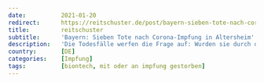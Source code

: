 ```yaml
---
date:          2021-01-20
redirect:      https://reitschuster.de/post/bayern-sieben-tote-nach-corona-impfung-in-altersheim/
title:         reitschuster
subtitle:      'Bayern: Sieben Tote nach Corona-Impfung in Altersheim'
description:   'Die Todesfälle werfen die Frage auf: Wurden sie durch die Impfung hervorgerufen oder gefördert? Müssten angesichts der dramatischen Vorgänge die Impfungen gestoppt werden, bis die Ursache der Todesfälle restlos geklärt ist? GASTBEITRAG'
country:       [DE]
categories:    [Impfung]
tags:          [biontech, mit oder an impfung gestorben]
---
```

